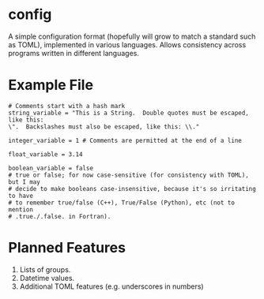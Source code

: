 # config
A simple configuration format (hopefully will grow to match a standard such as
TOML), implemented in various languages.  Allows consistency across programs
written in different languages.

# Example File

```
# Comments start with a hash mark
string_variable = "This is a String.  Double quotes must be escaped, like this:
\".  Backslashes must also be escaped, like this: \\."

integer_variable = 1 # Comments are permitted at the end of a line

float_variable = 3.14

boolean_variable = false
# true or false; for now case-sensitive (for consistency with TOML), but I may
# decide to make booleans case-insensitive, because it's so irritating to have
# to remember true/false (C++), True/False (Python), etc (not to mention
# .true./.false. in Fortran).
```

# Planned Features

1. Lists of groups.
2. Datetime values.
3. Additional TOML features (e.g. underscores in numbers)
